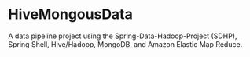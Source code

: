 <h1>HiveMongousData</h1>

A data pipeline project using the Spring-Data-Hadoop-Project (SDHP), Spring Shell, Hive/Hadoop, MongoDB, and Amazon Elastic Map Reduce.